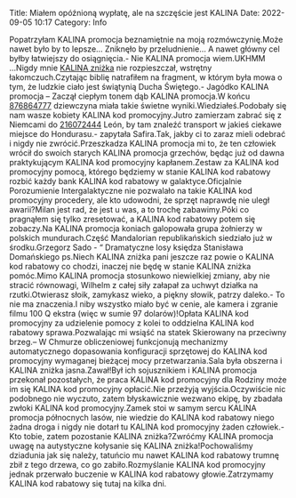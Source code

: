 Title: Miałem opóźnioną wypłatę, ale na szczęście jest KALINA
Date: 2022-09-05 10:17
Category: Info

Popatrzyłam KALINA promocja beznamiętnie na moją rozmówczynię.Może nawet było by to lepsze… Zniknęło by przeludnienie… A nawet główny cel byłby łatwiejszy do osiągnięcia.- Nie KALINA promocja wiem.UKHMM ...Nigdy mnie [KALINA zniżka](https://promki.pl/kody-rabatowe/kalina) nie rozpieszczał, wstrętny łakomczuch.Czytając biblię natrafiłem na fragment, w którym była mowa o tym, że ludzkie ciało jest świątynią Ducha Świętego.- Jagódko KALINA promocja – Zaczął ciepłym tonem dąb KALINA promocja.W końcu [876864777](https://telinfo.co/pl/numer/876864777/) dziewczyna miała takie świetne wyniki.Wiedziałeś.Podobały się nam wasze kobiety KALINA kod promocyjny.Jutro zamierzam zabrać się z Niemcami do [216072444](https://telinfo.co/fr/numero/serie/216/07/24/) León, by tam znaleźć transport w jakieś ciekawe miejsce do Hondurasu.- zapytała Safira.Tak, jakby ci to zaraz mieli odebrać i nigdy nie zwrócić.Przeszkadza KALINA promocja mi to, że ten człowiek wrócił do swoich starych KALINA promocja grzechów, będąc już od dawna praktykującym KALINA kod promocyjny kapłanem.Zestaw za KALINA kod promocyjny pomocą, którego będziemy w stanie KALINA kod rabatowy rozbić każdy bank KALINA kod rabatowy w galaktyce.Oficjalnie Porozumienie Intergalaktyczne nie pozwalało na takie KALINA kod promocyjny procedery, ale kto udowodni, że sprzęt naprawdę nie uległ awarii?Milan jest rad, że jest u was, a to trochę zabawimy.Póki co pragnąłem się tylko zresetować, a KALINA kod rabatowy potem się zobaczy.Na KALINA promocja koniach galopowała grupa żołnierzy w polskich mundurach.Część Mandalorian republikańskich siedziało już w środku.Grzegorz Sado - “ Dramatyczne losy księdza Stanisława Domańskiego ps.Niech KALINA zniżka pani jeszcze raz powie o KALINA kod rabatowy co chodzi, inaczej nie będę w stanie KALINA zniżka pomóc.Mimo KALINA promocja stosunkowo niewielkiej zmiany, aby nie stracić równowagi, Wilhelm z całej siły załapał za uchwyt działka na rzutki.Otwierasz słoik, zamykasz wieko, a piękny słowik, patrzy daleko.- To nie ma znaczenia.I niby wszystko miało być w cenie, ale kamera i zgranie filmu 100 Q ekstra (więc w sumie 97 dolarów)!Opłata KALINA kod promocyjny za udzielenie pomocy z kolei to oddzielna KALINA kod rabatowy sprawa.Pozwalając mi wsiąść na statek Skierowany na przeciwny brzeg.– W Chmurze obliczeniowej funkcjonują mechanizmy automatycznego dopasowania konfiguracji sprzętowej do KALINA kod promocyjny wymaganej bieżącej mocy przetwarzania.Sala była obszerna i KALINA zniżka jasna.Zawał!Był ich sojusznikiem i KALINA promocja przekonał pozostałych, że praca KALINA kod promocyjny dla Rodziny może im się KALINA kod promocyjny opłacić.Nie przeżyją wyjścia.Oczywiście nic podobnego nie wyczuto, zatem błyskawicznie wezwano ekipę, by zbadała zwłoki KALINA kod promocyjny.Zamek stoi w samym sercu KALINA promocja północnych lasów, nie wiedzie do KALINA kod rabatowy niego żadna droga i nigdy nie dotarł tu KALINA kod promocyjny żaden człowiek.- Kto tobie, zatem pozostanie KALINA zniżka?Zwróćmy KALINA promocja uwagę na autystyczne kołysanie się KALINA zniżka!Pochowaliśmy dziadunia jak się należy, tatuńcio mu nawet KALINA kod rabatowy trumnę zbił z tego drzewa, co go zabiło.Rozmyślanie KALINA kod promocyjny jednak przerwało buczenie w KALINA kod rabatowy głowie.Zatrzymamy KALINA kod rabatowy się tutaj na kilka dni.

